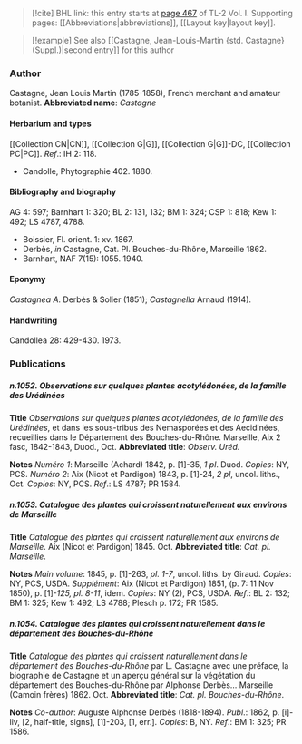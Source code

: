 > [!cite] BHL link: this entry starts at [page 467](https://www.biodiversitylibrary.org/page/33120598) of TL-2 Vol. I.
> Supporting pages: [[Abbreviations|abbreviations]], [[Layout key|layout key]].

> [!example] See also [[Castagne, Jean-Louis-Martin {std. Castagne} (Suppl.)|second entry]] for this author

### Author

Castagne, Jean Louis Martin (1785-1858), French merchant and amateur botanist. 
**Abbreviated name**: *Castagne*

#### Herbarium and types

[[Collection CN|CN]], [[Collection G|G]], [[Collection G|G]]-DC, [[Collection PC|PC]].
*Ref*.: IH 2: 118.
- Candolle, Phytographie 402. 1880.

#### Bibliography and biography

AG 4: 597; Barnhart 1: 320; BL 2: 131, 132; BM 1: 324; CSP 1: 818; Kew 1: 492; LS 4787, 4788.
- Boissier, Fl. orient. 1: xv. 1867.
- Derbès, *in* Castagne, Cat. Pl. Bouches-du-Rhône, Marseille 1862.
- Barnhart, NAF 7(15): 1055. 1940.

#### Eponymy

*Castagnea A*. Derbès & Solier (1851); *Castagnella* Arnaud (1914).

#### Handwriting

Candollea 28: 429-430. 1973.

### Publications

##### n.1052. Observations sur quelques plantes acotylédonées, de la famille des Urédinées

**Title**
*Observations sur quelques plantes acotylédonées, de la famille des Urédinées*, et dans les sous-tribus des Nemasporées et des Aecidinées, recueillies dans le Département des Bouches-du-Rhône. Marseille, Aix 2 fasc, 1842-1843, Duod., Oct.
**Abbreviated title**: *Observ. Uréd.*

**Notes**
*Numéro 1*: Marseille (Achard) 1842, p. \[1\]-35, *1 pl*. Duod. *Copies*: NY, PCS.
*Numéro 2*: Aix (Nicot et Pardigon) 1843, p. \[1\]-24, *2 pl*, uncol. liths., Oct. *Copies*: NY, PCS.
*Ref*.: LS 4787; PR 1584.

##### n.1053. Catalogue des plantes qui croissent naturellement aux environs de Marseille

**Title**
*Catalogue des plantes qui croissent naturellement aux environs de Marseille*. Aix (Nicot et Pardigon) 1845. Oct.
**Abbreviated title**: *Cat. pl. Marseille*.

**Notes**
*Main volume*: 1845, p. \[1\]-263, *pl. 1-7*, uncol. liths. by Giraud. *Copies*: NY, PCS, USDA.
*Supplément*: Aix (Nicot et Pardigon) 1851, (p. 7: 11 Nov 1850), p. \[1\]-*125, pl. 8-11*, idem.
*Copies*: NY (2), PCS, USDA.
*Ref*.: BL 2: 132; BM 1: 325; Kew 1: 492; LS 4788; Plesch p. 172; PR 1585.

##### n.1054. Catalogue des plantes qui croissent naturellement dans le département des Bouches-du-Rhône

**Title**
*Catalogue des plantes qui croissent naturellement dans le département des Bouches-du-Rhône* par L. Castagne avec une préface, la biographie de Castagne et un aperçu général sur la végétation du département des Bouches-du-Rhône par Alphonse Derbès... Marseille (Camoin frères) 1862. Oct.
**Abbreviated title**: *Cat. pl. Bouches-du-Rhône*.

**Notes**
*Co-author*: Auguste Alphonse Derbès (1818-1894).
*Publ*.: 1862, p. \[i\]-liv, \[2, half-title, signs\], \[1\]-203, \[1, err.\]. *Copies*: B, NY.
*Ref*.: BM 1: 325; PR 1586.

